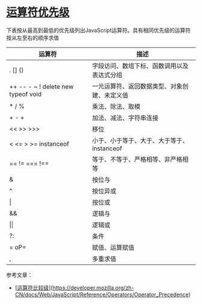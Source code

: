 # [运算符优先级](https://github.com/Twlig/issuesBlog/issues/77)

下表按从最高到最低的优先级列出JavaScript运算符。具有相同优先级的运算符按从左至右的顺序求值

<html>
<body>
<!--StartFragment--><!DOCTYPE html>

运算符 | 描述
-- | --
. [] () | 字段访问、数组下标、函数调用以及表达式分组
++ -- - ~ ! delete new typeof void | 一元运算符、返回数据类型、对象创建、未定义值
\* / % | 乘法、除法、取模
\+ - + | 加法、减法、字符串连接
<< >> >>> | 移位
< <= > >= instanceof | 小于、小于等于、大于、大于等于、instanceof
== != === !== | 等于、不等于、严格相等、非严格相等
& | 按位与
^ | 按位异或
\| | 按位或
&& | 逻辑与
\|\| | 逻辑或
?: | 条件
= oP= | 赋值、运算赋值
, | 多重求值

<!--EndFragment-->
</body>
</html>

参考文章：

- [[运算符比较级](https://developer.mozilla.org/zh-CN/docs/Web/JavaScript/Reference/Operators/Operator_Precedence)](https://developer.mozilla.org/zh-CN/docs/Web/JavaScript/Reference/Operators/Operator_Precedence)